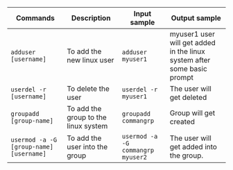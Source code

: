 | Commands                                | Description                          | Input sample                      | Output sample                                                           |
| --------------------------------------- | ------------------------------------ | --------------------------------- | ----------------------------------------------------------------------- |
| `adduser [username]`                    | To add the new linux user            | `adduser myuser1`                 | myuser1 user will get added in the linux system after some basic prompt |
| `userdel -r [username]`                 | To delete the user                   | `userdel -r myuser1`              | The user will get deleted                                               |
| `groupadd [group-name]`                 | To add the group to the linux system | `groupadd commangrp`              | Group will get created                                                  |
| `usermod -a -G [group-name] [username]` | To add the user into the group       | `usermod -a -G commangrp myuser2` | The user will get added into the group.                                 |
